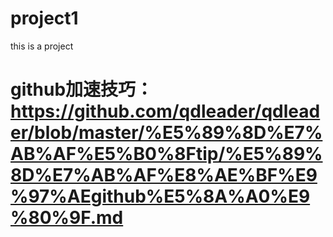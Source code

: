 # project1
this is a project
# github加速技巧：https://github.com/qdleader/qdleader/blob/master/%E5%89%8D%E7%AB%AF%E5%B0%8Ftip/%E5%89%8D%E7%AB%AF%E8%AE%BF%E9%97%AEgithub%E5%8A%A0%E9%80%9F.md
